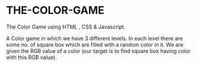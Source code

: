 # THE-COLOR-GAME
The Color Game using HTML , CSS &amp; Javascript.

A Color game in which we have 3 different levels. In each level there are some no. of square box which are filled with a random color in it. We are given the RGB value 
of a color (our target is to find square box having  color with this RGB value).
